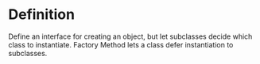 # Definition
Define an interface for creating an object, but let subclasses decide which class to instantiate. Factory Method lets a class defer instantiation to subclasses.
